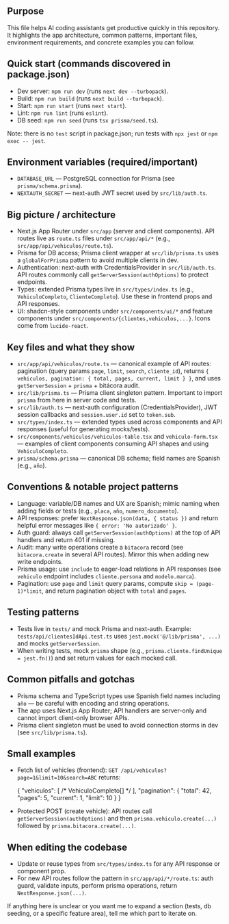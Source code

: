 ## Purpose

This file helps AI coding assistants get productive quickly in this repository. It highlights the app architecture, common patterns, important files, environment requirements, and concrete examples you can follow.

## Quick start (commands discovered in package.json)
- Dev server: `npm run dev` (runs `next dev --turbopack`).
- Build: `npm run build` (runs `next build --turbopack`).
- Start: `npm run start` (runs `next start`).
- Lint: `npm run lint` (runs `eslint`).
- DB seed: `npm run seed` (runs `tsx prisma/seed.ts`).

Note: there is no `test` script in package.json; run tests with `npx jest` or `npm exec -- jest`.

## Environment variables (required/important)
- `DATABASE_URL` — PostgreSQL connection for Prisma (see `prisma/schema.prisma`).
- `NEXTAUTH_SECRET` — next-auth JWT secret used by `src/lib/auth.ts`.

## Big picture / architecture
- Next.js App Router under `src/app` (server and client components). API routes live as `route.ts` files under `src/app/api/*` (e.g., `src/app/api/vehiculos/route.ts`).
- Prisma for DB access; Prisma client wrapper at `src/lib/prisma.ts` uses a `globalForPrisma` pattern to avoid multiple clients in dev.
- Authentication: next-auth with CredentialsProvider in `src/lib/auth.ts`. API routes commonly call `getServerSession(authOptions)` to protect endpoints.
- Types: extended Prisma types live in `src/types/index.ts` (e.g., `VehiculoCompleto`, `ClienteCompleto`). Use these in frontend props and API responses.
- UI: shadcn-style components under `src/components/ui/*` and feature components under `src/components/{clientes,vehiculos,...}`. Icons come from `lucide-react`.

## Key files and what they show
- `src/app/api/vehiculos/route.ts` — canonical example of API routes: pagination (query params `page`, `limit`, `search`, `cliente_id`), returns `{ vehiculos, pagination: { total, pages, current, limit } }`, and uses `getServerSession` + `prisma` + bitácora audit.
- `src/lib/prisma.ts` — Prisma client singleton pattern. Important to import `prisma` from here in server code and tests.
- `src/lib/auth.ts` — next-auth configuration (CredentialsProvider), JWT session callbacks and `session.user.id` set to `token.sub`.
- `src/types/index.ts` — extended types used across components and API responses (useful for generating mocks/tests).
- `src/components/vehiculos/vehiculos-table.tsx` and `vehiculo-form.tsx` — examples of client components consuming API shapes and using `VehiculoCompleto`.
- `prisma/schema.prisma` — canonical DB schema; field names are Spanish (e.g., `año`).

## Conventions & notable project patterns
- Language: variable/DB names and UX are Spanish; mimic naming when adding fields or tests (e.g., `placa`, `año`, `numero_documento`).
- API responses: prefer `NextResponse.json(data, { status })` and return helpful error messages like `{ error: 'No autorizado' }`.
- Auth guard: always call `getServerSession(authOptions)` at the top of API handlers and return 401 if missing.
- Audit: many write operations create a `bitacora` record (see `bitacora.create` in several API routes). Mirror this when adding new write endpoints.
- Prisma usage: use `include` to eager-load relations in API responses (see `vehiculo` endpoint includes `cliente.persona` and `modelo.marca`).
- Pagination: use `page` and `limit` query params, compute `skip = (page-1)*limit`, and return pagination object with `total` and `pages`.

## Testing patterns
- Tests live in `tests/` and mock Prisma and next-auth. Example: `tests/api/clientesIdApi.test.ts` uses `jest.mock('@/lib/prisma', ...)` and mocks `getServerSession`.
- When writing tests, mock `prisma` shape (e.g., `prisma.cliente.findUnique = jest.fn()`) and set return values for each mocked call.

## Common pitfalls and gotchas
- Prisma schema and TypeScript types use Spanish field names including `año` — be careful with encoding and string operations.
- The app uses Next.js App Router; API handlers are server-only and cannot import client-only browser APIs.
- Prisma client singleton must be used to avoid connection storms in dev (see `src/lib/prisma.ts`).

## Small examples
- Fetch list of vehicles (frontend): `GET /api/vehiculos?page=1&limit=10&search=ABC` returns:

  {
    "vehiculos": [ /* VehiculoCompleto[] */ ],
    "pagination": { "total": 42, "pages": 5, "current": 1, "limit": 10 }
  }

- Protected POST (create vehicle): API routes call `getServerSession(authOptions)` and then `prisma.vehiculo.create(...)` followed by `prisma.bitacora.create(...)`.

## When editing the codebase
- Update or reuse types from `src/types/index.ts` for any API response or component prop.
- For new API routes follow the pattern in `src/app/api/*/route.ts`: auth guard, validate inputs, perform prisma operations, return `NextResponse.json(...)`.

If anything here is unclear or you want me to expand a section (tests, db seeding, or a specific feature area), tell me which part to iterate on.
